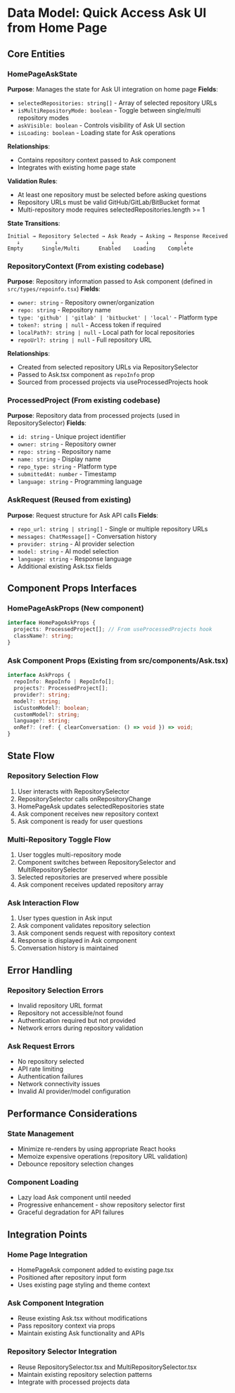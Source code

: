 # Data Model: Quick Access Ask UI from Home Page

## Core Entities

### HomePageAskState
**Purpose**: Manages the state for Ask UI integration on home page
**Fields**:
- `selectedRepositories: string[]` - Array of selected repository URLs
- `isMultiRepositoryMode: boolean` - Toggle between single/multi repository modes
- `askVisible: boolean` - Controls visibility of Ask UI section
- `isLoading: boolean` - Loading state for Ask operations

**Relationships**:
- Contains repository context passed to Ask component
- Integrates with existing home page state

**Validation Rules**:
- At least one repository must be selected before asking questions
- Repository URLs must be valid GitHub/GitLab/BitBucket format
- Multi-repository mode requires selectedRepositories.length >= 1

**State Transitions**:
```
Initial → Repository Selected → Ask Ready → Asking → Response Received
   ↓           ↓                 ↓          ↓           ↓
Empty      Single/Multi      Enabled    Loading    Complete
```

### RepositoryContext (From existing codebase)
**Purpose**: Repository information passed to Ask component (defined in `src/types/repoinfo.tsx`)
**Fields**:
- `owner: string` - Repository owner/organization
- `repo: string` - Repository name  
- `type: 'github' | 'gitlab' | 'bitbucket' | 'local'` - Platform type
- `token?: string | null` - Access token if required
- `localPath?: string | null` - Local path for local repositories
- `repoUrl?: string | null` - Full repository URL

**Relationships**:
- Created from selected repository URLs via RepositorySelector
- Passed to Ask.tsx component as `repoInfo` prop
- Sourced from processed projects via useProcessedProjects hook

### ProcessedProject (From existing codebase)
**Purpose**: Repository data from processed projects (used in RepositorySelector)
**Fields**:
- `id: string` - Unique project identifier
- `owner: string` - Repository owner
- `repo: string` - Repository name
- `name: string` - Display name
- `repo_type: string` - Platform type
- `submittedAt: number` - Timestamp
- `language: string` - Programming language

### AskRequest (Reused from existing)
**Purpose**: Request structure for Ask API calls
**Fields**:
- `repo_url: string | string[]` - Single or multiple repository URLs
- `messages: ChatMessage[]` - Conversation history
- `provider: string` - AI provider selection
- `model: string` - AI model selection
- `language: string` - Response language
- Additional existing Ask.tsx fields

## Component Props Interfaces

### HomePageAskProps (New component)
```typescript
interface HomePageAskProps {
  projects: ProcessedProject[]; // From useProcessedProjects hook
  className?: string;
}
```

### Ask Component Props (Existing from src/components/Ask.tsx)
```typescript
interface AskProps {
  repoInfo: RepoInfo | RepoInfo[];
  projects?: ProcessedProject[];
  provider?: string;
  model?: string;
  isCustomModel?: boolean;
  customModel?: string;
  language?: string;
  onRef?: (ref: { clearConversation: () => void }) => void;
}
```

## State Flow

### Repository Selection Flow
1. User interacts with RepositorySelector
2. RepositorySelector calls onRepositoryChange
3. HomePageAsk updates selectedRepositories state
4. Ask component receives new repository context
5. Ask component is ready for user questions

### Multi-Repository Toggle Flow
1. User toggles multi-repository mode
2. Component switches between RepositorySelector and MultiRepositorySelector
3. Selected repositories are preserved where possible
4. Ask component receives updated repository array

### Ask Interaction Flow
1. User types question in Ask input
2. Ask component validates repository selection
3. Ask component sends request with repository context
4. Response is displayed in Ask component
5. Conversation history is maintained

## Error Handling

### Repository Selection Errors
- Invalid repository URL format
- Repository not accessible/not found
- Authentication required but not provided
- Network errors during repository validation

### Ask Request Errors
- No repository selected
- API rate limiting
- Authentication failures
- Network connectivity issues
- Invalid AI provider/model configuration

## Performance Considerations

### State Management
- Minimize re-renders by using appropriate React hooks
- Memoize expensive operations (repository URL validation)
- Debounce repository selection changes

### Component Loading
- Lazy load Ask component until needed
- Progressive enhancement - show repository selector first
- Graceful degradation for API failures

## Integration Points

### Home Page Integration
- HomePageAsk component added to existing page.tsx
- Positioned after repository input form
- Uses existing page styling and theme context

### Ask Component Integration
- Reuse existing Ask.tsx without modifications
- Pass repository context via props
- Maintain existing Ask functionality and APIs

### Repository Selector Integration
- Reuse RepositorySelector.tsx and MultiRepositorySelector.tsx
- Maintain existing repository selection patterns
- Integrate with processed projects data
